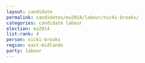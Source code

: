 ```yaml
---
layout: candidate
permalink: candidates/eu2014/labour/nicki-brooks/
categories: candidate labour
election: eu2014
list-rank: 4
person: nicki-brooks
region: east-midlands
party: labour
---
```

